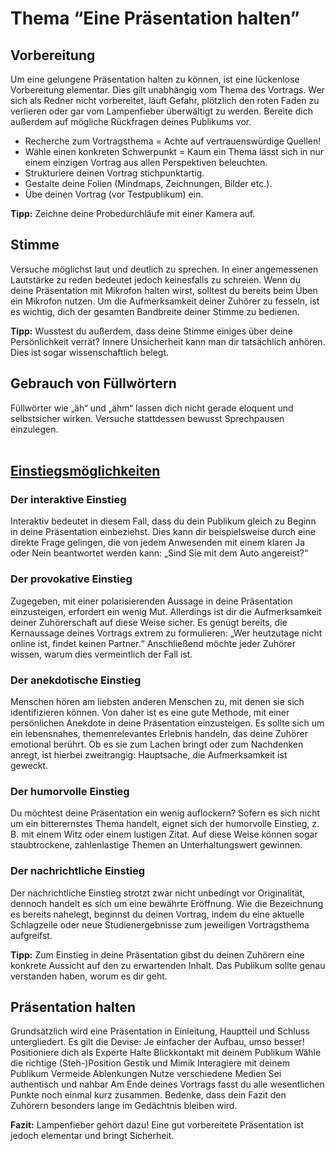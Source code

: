 # Thema “Eine Präsentation halten”

## Vorbereitung
Um eine gelungene Präsentation halten zu können, ist eine lückenlose Vorbereitung elementar. Dies gilt unabhängig vom Thema des Vortrags. Wer sich als Redner nicht vorbereitet, läuft Gefahr, plötzlich den roten Faden zu verlieren oder gar vom Lampenfieber überwältigt zu werden. Bereite dich außerdem auf mögliche Rückfragen deines Publikums vor.

- Recherche zum Vortragsthema = Achte auf vertrauenswürdige Quellen!
- Wähle einen konkreten Schwerpunkt = Kaum ein Thema lässt sich in nur einem einzigen Vortrag aus allen Perspektiven beleuchten.
- Strukturiere deinen Vortrag stichpunktartig.
- Gestalte deine Folien (Mindmaps, Zeichnungen, Bilder etc.).
- Übe deinen Vortrag (vor Testpublikum) ein.

<b>Tipp:</b> Zeichne deine Probedurchläufe mit einer Kamera auf.

## Stimme
Versuche möglichst laut und deutlich zu sprechen. In einer angemessenen Lautstärke zu reden bedeutet jedoch keinesfalls zu schreien.
Wenn du deine Präsentation mit Mikrofon halten wirst, solltest du bereits beim Üben ein Mikrofon nutzen.
Um die Aufmerksamkeit deiner Zuhörer zu fesseln, ist es wichtig, dich der gesamten Bandbreite deiner Stimme zu bedienen.

<b>Tipp:</b> Wusstest du außerdem, dass deine Stimme einiges über deine Persönlichkeit verrät? Innere Unsicherheit kann man dir tatsächlich anhören. Dies ist sogar wissenschaftlich belegt.

## Gebrauch von Füllwörtern
Füllwörter wie „äh“ und „ähm“ lassen dich nicht gerade eloquent und selbstsicher wirken.
Versuche stattdessen bewusst Sprechpausen einzulegen.
<br></br>

## <u> Einstiegsmöglichkeiten</u>

### Der interaktive Einstieg
Interaktiv bedeutet in diesem Fall, dass du dein Publikum gleich zu Beginn in deine Präsentation einbeziehst. Dies kann dir beispielsweise durch eine direkte Frage gelingen, die von jedem Anwesenden mit einem klaren Ja oder Nein beantwortet werden kann: „Sind Sie mit dem Auto angereist?“
### Der provokative Einstieg
Zugegeben, mit einer polarisierenden Aussage in deine Präsentation einzusteigen, erfordert ein wenig Mut. Allerdings ist dir die Aufmerksamkeit deiner Zuhörerschaft auf diese Weise sicher. Es genügt bereits, die Kernaussage deines Vortrags extrem zu formulieren: „Wer heutzutage nicht online ist, findet keinen Partner.“ Anschließend möchte jeder Zuhörer wissen, warum dies vermeintlich der Fall ist.
### Der anekdotische Einstieg
Menschen hören am liebsten anderen Menschen zu, mit denen sie sich identifizieren können. Von daher ist es eine gute Methode, mit einer persönlichen Anekdote in deine Präsentation einzusteigen. Es sollte sich um ein lebensnahes, themenrelevantes Erlebnis handeln, das deine Zuhörer emotional berührt. Ob es sie zum Lachen bringt oder zum Nachdenken anregt, ist hierbei zweitrangig: Hauptsache, die Aufmerksamkeit ist geweckt.
### Der humorvolle Einstieg
Du möchtest deine Präsentation ein wenig auflockern? Sofern es sich nicht um ein bitterernstes Thema handelt, eignet sich der humorvolle Einstieg, z. B. mit einem Witz oder einem lustigen Zitat. Auf diese Weise können sogar staubtrockene, zahlenlastige Themen an Unterhaltungswert gewinnen.
### Der nachrichtliche Einstieg
Der nachrichtliche Einstieg strotzt zwar nicht unbedingt vor Originalität, dennoch handelt es sich um eine bewährte Eröffnung. Wie die Bezeichnung es bereits nahelegt, beginnst du deinen Vortrag, indem du eine aktuelle Schlagzeile oder neue Studienergebnisse zum jeweiligen Vortragsthema aufgreifst.

<b>Tipp:</b> Zum Einstieg in deine Präsentation gibst du deinen Zuhörern eine konkrete Aussicht auf den zu erwartenden Inhalt. Das Publikum sollte genau verstanden haben, worum es dir geht.

## Präsentation halten
Grundsätzlich wird eine Präsentation in Einleitung, Hauptteil und Schluss untergliedert.
Es gilt die Devise: Je einfacher der Aufbau, umso besser!
Positioniere dich als Experte
Halte Blickkontakt mit deinem Publikum
Wähle die richtige (Steh-)Position
Gestik und Mimik
Interagiere mit deinem Publikum
Vermeide Ablenkungen
Nutze verschiedene Medien
Sei authentisch und nahbar
Am Ende deines Vortrags fasst du alle wesentlichen Punkte noch einmal kurz zusammen. Bedenke, dass dein Fazit den Zuhörern besonders lange im Gedächtnis bleiben wird.

<b>Fazit:</b> Lampenfieber gehört dazu! Eine gut vorbereitete Präsentation ist jedoch elementar und bringt Sicherheit. 